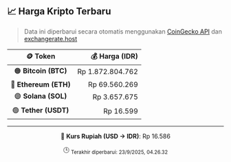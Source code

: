 

<!-- HARGA_KRIPTO -->
## 📈 Harga Kripto Terbaru

> Data ini diperbarui secara otomatis menggunakan [CoinGecko API](https://www.coingecko.com/) dan [exchangerate.host](https://exchangerate.host/)

<div align="center">

| 🪙 Token | 💰 Harga (IDR) |
|:------:|---------------:|
| 🟠 **Bitcoin (BTC)**   | Rp 1.872.804.762 |
| 🔵 **Ethereum (ETH)**  | Rp 69.560.269 |
| 🟣 **Solana (SOL)**    | Rp 3.657.675 |
| 🟢 **Tether (USDT)**   | Rp 16.599 |

---

💱 **Kurs Rupiah (USD → IDR)**: Rp 16.586

🕒 <sub>Terakhir diperbarui: 23/9/2025, 04.26.32</sub>

</div>
<!-- /HARGA_KRIPTO -->